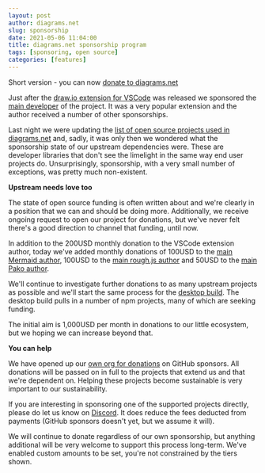 ```yaml
---
layout: post
author: diagrams.net
slug: sponsorship
date: 2021-05-06 11:04:00
title: diagrams.net sponsorship program
tags: [sponsoring, open source]
categories: [features]
---
```


Short version - you can now [donate to diagrams.net](https://github.com/sponsors/jgraph)

Just after the [draw.io extension for VSCode](https://github.com/hediet/vscode-drawio) was released we sponsored the [main developer](https://github.com/hediet) of the project. It was a very popular extension and the author received a number of other sponsorships.

Last night we were updating the [list of open source projects used in diagrams.net](https://github.com/jgraph/security-privacy-legal/tree/dev/OpenSource) and, sadly, it was only then we wondered what the sponsorship state of our upstream dependencies were. These are developer libraries that don't see the limelight in the same way end user projects do. Unsurprisingly, sponsorship, with a very small number of exceptions, was pretty much non-existent.

**Upstream needs love too**

The state of open source funding is often written about and we're clearly in a position that we can and should be doing more. Additionally, we receive ongoing request to open our project for donations, but we've never felt there's a good direction to channel that funding, until now.

In addition to the 200USD monthly donation to the VSCode extension author, today we've added monthly donations of 100USD to the [main Mermaid author](https://github.com/sponsors/knsv), 100USD to the [main rough.js author](https://github.com/sponsors/pshihn) and 50USD to the [main Pako author](https://opencollective.com/puzrin).

We'll continue to investigate further donations to as many upstream projects as possible and we'll start the same process for the [desktop build](https://github.com/jgraph/drawio-desktop). The desktop build pulls in a number of npm projects, many of which are seeking funding.

The initial aim is 1,000USD per month in donations to our little ecosystem, but we hoping we can increase beyond that.

**You can help**

We have opened up our [own org for donations](https://github.com/sponsors/jgraph) on GitHub sponsors. All donations will be passed on in full to the projects that extend us and that we're dependent on. Helping these projects become sustainable is very important to our sustainability.

If you are interesting in sponsoring one of the supported projects directly, please do let us know on [Discord](https://discord.gg/7532ynTeuv). It does reduce the fees deducted from payments (GitHub sponsors doesn't yet, but we assume it will).

We will continue to donate regardless of our own sponsorship, but anything additional will be very welcome to support this process long-term. We've enabled custom amounts to be set, you're not constrained by the tiers shown.